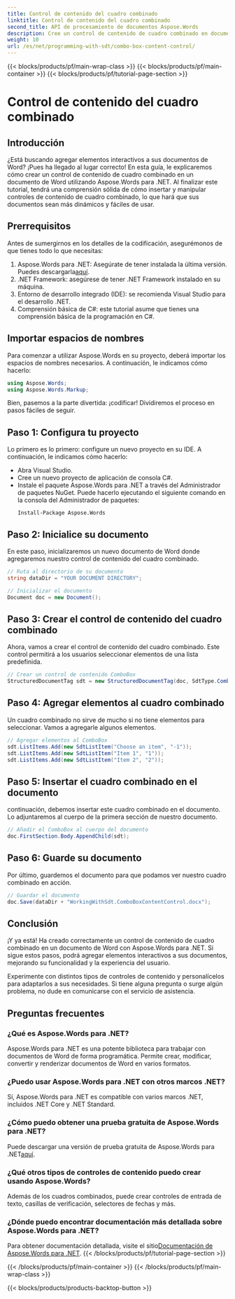 ```yaml
---
title: Control de contenido del cuadro combinado
linktitle: Control de contenido del cuadro combinado
second_title: API de procesamiento de documentos Aspose.Words
description: Cree un control de contenido de cuadro combinado en documentos de Word con Aspose.Words para .NET con nuestro tutorial detallado. Perfecto para mejorar la interactividad de su documento.
weight: 10
url: /es/net/programming-with-sdt/combo-box-content-control/
---
```


{{< blocks/products/pf/main-wrap-class >}}
{{< blocks/products/pf/main-container >}}
{{< blocks/products/pf/tutorial-page-section >}}

# Control de contenido del cuadro combinado

## Introducción

¿Está buscando agregar elementos interactivos a sus documentos de Word? ¡Pues ha llegado al lugar correcto! En esta guía, le explicaremos cómo crear un control de contenido de cuadro combinado en un documento de Word utilizando Aspose.Words para .NET. Al finalizar este tutorial, tendrá una comprensión sólida de cómo insertar y manipular controles de contenido de cuadro combinado, lo que hará que sus documentos sean más dinámicos y fáciles de usar.

## Prerrequisitos

Antes de sumergirnos en los detalles de la codificación, asegurémonos de que tienes todo lo que necesitas:

1.  Aspose.Words para .NET: Asegúrate de tener instalada la última versión. Puedes descargarla[aquí](https://releases.aspose.com/words/net/).
2. .NET Framework: asegúrese de tener .NET Framework instalado en su máquina.
3. Entorno de desarrollo integrado (IDE): se recomienda Visual Studio para el desarrollo .NET.
4. Comprensión básica de C#: este tutorial asume que tienes una comprensión básica de la programación en C#.

## Importar espacios de nombres

Para comenzar a utilizar Aspose.Words en su proyecto, deberá importar los espacios de nombres necesarios. A continuación, le indicamos cómo hacerlo:

```csharp
using Aspose.Words;
using Aspose.Words.Markup;
```

Bien, pasemos a la parte divertida: ¡codificar! Dividiremos el proceso en pasos fáciles de seguir.

## Paso 1: Configura tu proyecto

Lo primero es lo primero: configure un nuevo proyecto en su IDE. A continuación, le indicamos cómo hacerlo:

- Abra Visual Studio.
- Cree un nuevo proyecto de aplicación de consola C#.
- Instale el paquete Aspose.Words para .NET a través del Administrador de paquetes NuGet. Puede hacerlo ejecutando el siguiente comando en la consola del Administrador de paquetes:
  ```
  Install-Package Aspose.Words
  ```

## Paso 2: Inicialice su documento

En este paso, inicializaremos un nuevo documento de Word donde agregaremos nuestro control de contenido del cuadro combinado.

```csharp
// Ruta al directorio de su documento
string dataDir = "YOUR DOCUMENT DIRECTORY";

// Inicializar el documento
Document doc = new Document();
```

## Paso 3: Crear el control de contenido del cuadro combinado

Ahora, vamos a crear el control de contenido del cuadro combinado. Este control permitirá a los usuarios seleccionar elementos de una lista predefinida.

```csharp
// Crear un control de contenido ComboBox
StructuredDocumentTag sdt = new StructuredDocumentTag(doc, SdtType.ComboBox, MarkupLevel.Block);
```

## Paso 4: Agregar elementos al cuadro combinado

Un cuadro combinado no sirve de mucho si no tiene elementos para seleccionar. Vamos a agregarle algunos elementos.

```csharp
// Agregar elementos al ComboBox
sdt.ListItems.Add(new SdtListItem("Choose an item", "-1"));
sdt.ListItems.Add(new SdtListItem("Item 1", "1"));
sdt.ListItems.Add(new SdtListItem("Item 2", "2"));
```

## Paso 5: Insertar el cuadro combinado en el documento

continuación, debemos insertar este cuadro combinado en el documento. Lo adjuntaremos al cuerpo de la primera sección de nuestro documento.

```csharp
// Añadir el ComboBox al cuerpo del documento
doc.FirstSection.Body.AppendChild(sdt);
```

## Paso 6: Guarde su documento

Por último, guardemos el documento para que podamos ver nuestro cuadro combinado en acción.

```csharp
// Guardar el documento
doc.Save(dataDir + "WorkingWithSdt.ComboBoxContentControl.docx");
```

## Conclusión

¡Y ya está! Ha creado correctamente un control de contenido de cuadro combinado en un documento de Word con Aspose.Words para .NET. Si sigue estos pasos, podrá agregar elementos interactivos a sus documentos, mejorando su funcionalidad y la experiencia del usuario.

Experimente con distintos tipos de controles de contenido y personalícelos para adaptarlos a sus necesidades. Si tiene alguna pregunta o surge algún problema, no dude en comunicarse con el servicio de asistencia.

## Preguntas frecuentes

### ¿Qué es Aspose.Words para .NET?
Aspose.Words para .NET es una potente biblioteca para trabajar con documentos de Word de forma programática. Permite crear, modificar, convertir y renderizar documentos de Word en varios formatos.

### ¿Puedo usar Aspose.Words para .NET con otros marcos .NET?
Sí, Aspose.Words para .NET es compatible con varios marcos .NET, incluidos .NET Core y .NET Standard.

### ¿Cómo puedo obtener una prueba gratuita de Aspose.Words para .NET?
 Puede descargar una versión de prueba gratuita de Aspose.Words para .NET[aquí](https://releases.aspose.com/).

### ¿Qué otros tipos de controles de contenido puedo crear usando Aspose.Words?
Además de los cuadros combinados, puede crear controles de entrada de texto, casillas de verificación, selectores de fechas y más.

### ¿Dónde puedo encontrar documentación más detallada sobre Aspose.Words para .NET?
 Para obtener documentación detallada, visite el sitio[Documentación de Aspose.Words para .NET](https://reference.aspose.com/words/net/).
{{< /blocks/products/pf/tutorial-page-section >}}

{{< /blocks/products/pf/main-container >}}
{{< /blocks/products/pf/main-wrap-class >}}

{{< blocks/products/products-backtop-button >}}
